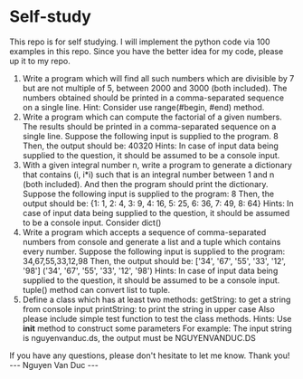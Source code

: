 # Self-study
This repo is for self studying.
I will implement the python code via 100 examples in this repo.
Since you have the better idea for my code, please up it to my repo.

1. Write a program which will find all such numbers which are divisible by 7 but are not multiple of 5, between 2000 and
3000 (both included).
The numbers obtained should be printed in a comma-separated sequence on a single line.
Hint: Consider use range(#begin, #end) method.
2. Write a program which can compute the factorial of a given numbers. The results should be printed in a comma-separated
sequence on a single line. Suppose the following input is supplied to the program.
8
Then, the output should be:
40320
Hints: In case of input data being supplied to the question, it should be assumed to be a console input.
3. With a given integral number n, write a program to generate a dictionary that contains (i, i*i) such that is an integral
number between 1 and n (both included). And then the program should print the dictionary. Suppose the following input is
supplied to the program:
8
Then, the output should be:
{1: 1, 2: 4, 3: 9, 4: 16, 5: 25, 6: 36, 7: 49, 8: 64}
Hints: In case of input data being supplied to the question, it should be assumed to be a console input. Consider dict()
4. Write a program which accepts a sequence of comma-separated numbers from console and generate a list and a tuple which
contains every number. Suppose the following input is supplied to the program:
34,67,55,33,12,98
Then, the output should be:
['34', '67', '55', '33', '12', '98']
('34', '67', '55', '33', '12', '98')
Hints: In case of input data being supplied to the question, it should be assumed to be a console input.
tuple() method can convert list to tuple.
5. Define a class which has at least two methods:
getString: to get a string from console input
printString: to print the string in upper case
Also please include simple test function to test the class methods.
Hints: Use __init__ method to construct some parameters
For example: The input string is nguyenvanduc.ds, the output must be NGUYENVANDUC.DS




    
If you have any questions, please don't hesitate to let me know. 
Thank you!
--- Nguyen Van Duc ---